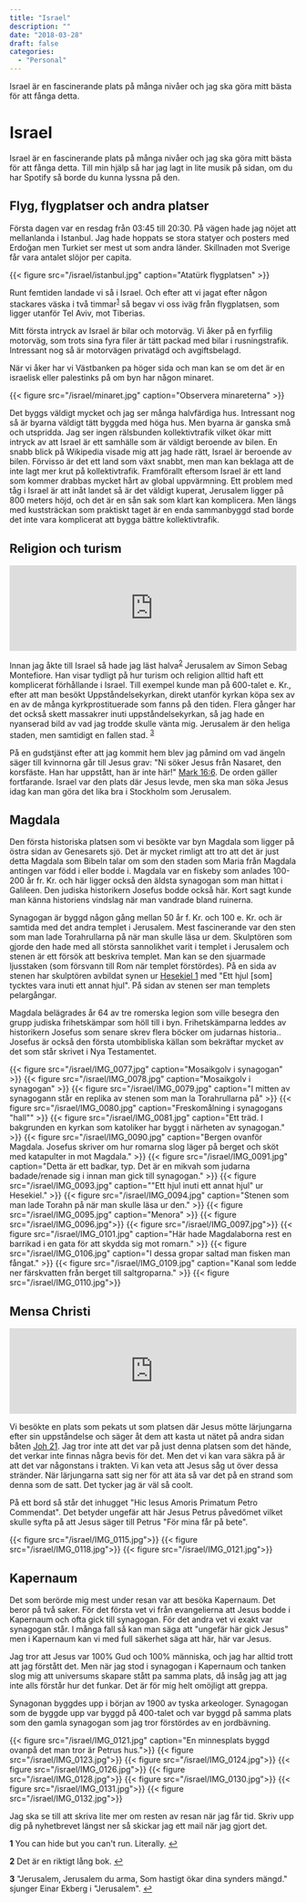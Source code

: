 ```yaml
---
title: "Israel"
description: ""
date: "2018-03-28"
draft: false
categories:
  - "Personal"
---
```


Israel är en fascinerande plats på många nivåer och jag ska göra mitt bästa för att fånga detta.
<!--more-->

# Israel

Israel är en fascinerande plats på många nivåer och jag ska göra mitt bästa för att fånga detta. Till min hjälp så har jag lagt in lite musik på sidan, om du har Spotify så borde du kunna lyssna på den.

## Flyg, flygplatser och andra platser

Första dagen var en resdag från 03:45 till 20:30. På vägen hade jag nöjet att mellanlanda i Istanbul. Jag hade hoppats se stora statyer och posters med Erdoğan men Turkiet ser mest ut som andra länder. Skillnaden mot Sverige får vara antalet slöjor per capita.

{{< figure src="/israel/istanbul.jpg" caption="Atatürk flygplatsen" >}}

Runt femtiden landade vi så i Israel. Och efter att vi jagat efter någon stackares väska i två timmar<sup id="a1">[1](/post/israel#f1)</sup> så begav vi oss iväg från flygplatsen, som ligger utanför Tel Aviv, mot Tiberias.

Mitt första intryck av Israel är bilar och motorväg. Vi åker på en fyrfilig motorväg, som trots sina fyra filer är tätt packad med bilar i rusningstrafik. Intressant nog så är motorvägen privatägd och avgiftsbelagd.

När vi åker har vi Västbanken pa höger sida och man kan se om det är en israelisk eller palestinks på om byn har någon minaret.

{{< figure src="/israel/minaret.jpg" caption="Observera minareterna" >}}

Det byggs väldigt mycket och jag ser många halvfärdiga hus. Intressant nog så är byarna väldigt tätt byggda med höga hus. Men byarna är ganska små och utspridda. Jag ser ingen rälsbunden kollektivtrafik vilket ökar mitt intryck av att Israel är ett samhälle som är väldigt beroende av bilen. En snabb blick på Wikipedia visade mig att jag hade rätt, Israel är beroende av bilen. Förvisso är det ett land som växt snabbt, men man kan beklaga att de inte lagt mer krut på kollektivtrafik. Framförallt eftersom Israel är ett land som kommer drabbas mycket hårt av global uppvärmning. Ett problem med tåg i Israel är att inåt landet så är det väldigt kuperat, Jerusalem ligger på 800 meters höjd, och det är en sån sak som klart kan komplicera. Men längs med kuststräckan som praktiskt taget är en enda sammanbyggd stad borde det inte vara komplicerat att bygga bättre kollektivtrafik.

## Religion och turism

<iframe src="https://open.spotify.com/embed/track/0Sh6pB80qwbtmSE6dGuqvd" width="100%" frameborder="0" allowtransparency="true" allow="encrypted-media"></iframe>

Innan jag åkte till Israel så hade jag läst halva<sup id="a2">[2](/post/israel#f2)</sup> Jerusalem av Simon Sebag Montefiore. Han visar tydligt på hur turism och religion alltid haft ett komplicerat förhållande i Israel. Till exempel kunde man på 600-talet e. Kr., efter att man besökt Uppståndelsekyrkan, direkt utanför kyrkan köpa sex av en av de många kyrkprostituerade som fanns på den tiden. Flera gånger har det också skett massakrer inuti uppståndelsekyrkan, så jag hade en nyanserad bild av vad jag trodde skulle vänta mig. Jerusalem är den heliga staden, men samtidigt en fallen stad. <sup id="a3">[3](/post/israel#f3)</sup>

På en gudstjänst efter att jag kommit hem blev jag påmind om vad ängeln säger till kvinnorna går till Jesus grav: "Ni söker Jesus från Nasaret, den korsfäste. Han har uppstått, han är inte här!" [Mark 16:6](http://www.folkbibeln.it/?book=mark&chapter=16&verse=6). De orden gäller fortfarande. Israel var den plats där Jesus levde, men ska man söka Jesus idag kan man göra det lika bra i Stockholm som Jerusalem.

## Magdala

Den första historiska platsen som vi besökte var byn Magdala som ligger på östra sidan av Genesarets sjö. Det är mycket rimligt att tro att det är just detta Magdala som Bibeln talar om som den staden som Maria från Magdala antingen var född i eller bodde i. Magdala var en fiskeby som anlades 100-200 år fr. Kr. och här ligger också den äldsta synagogan som man hittat i Galileen. Den judiska historikern Josefus bodde också här. Kort sagt kunde man känna historiens vindslag när man vandrade bland ruinerna.

Synagogan är byggd någon gång mellan 50 år f. Kr. och 100 e. Kr. och är samtida med det andra templet i Jerusalem. Mest fascinerande var den sten som man lade Torahrullarna på när man skulle läsa ur dem. Skulptören som gjorde den hade med all största sannolikhet varit i templet i Jerusalem och stenen är ett försök att beskriva templet. Man kan se den sjuarmade ljusstaken (som försvann till Rom när templet förstördes). På en sida av stenen har skulptören avbildat synen ur [Hesekiel 1](http://www.folkbibeln.it/?book=hes&chapter=1&verse=1) med "Ett hjul [som] tycktes vara inuti ett annat hjul". På sidan av stenen ser man templets pelargångar.

Magdala belägrades år 64 av tre romerska legion som ville besegra den grupp judiska frihetskämpar som höll till i byn. Frihetskämparna leddes av historikern Josefus som senare skrev flera böcker om judarnas historia.. Josefus är också den första utombibliska källan som bekräftar mycket av det som står skrivet i Nya Testamentet.

{{< figure src="/israel/IMG_0077.jpg" caption="Mosaikgolv i synagogan" >}}
{{< figure src="/israel/IMG_0078.jpg" caption="Mosaikgolv i synagogan" >}}
{{< figure src="/israel/IMG_0079.jpg" caption="I mitten av synagogann står en replika av stenen som man la Torahrullarna på" >}}
{{< figure src="/israel/IMG_0080.jpg" caption="Freskomålning i synagogans \"hall\"" >}}
{{< figure src="/israel/IMG_0081.jpg" caption="Ett träd. I bakgrunden en kyrkan som katoliker har byggt i närheten av synagogan." >}}
{{< figure src="/israel/IMG_0090.jpg" caption="Bergen ovanför Magdala. Josefus skriver om hur romarna slog läger på berget och sköt med katapulter in mot Magdala." >}}
{{< figure src="/israel/IMG_0091.jpg" caption="Detta är ett badkar, typ. Det är en mikvah som judarna badade/renade sig i innan man gick till synagogan." >}}
{{< figure src="/israel/IMG_0093.jpg" caption="\"Ett hjul inuti ett annat hjul\" ur Hesekiel." >}}
{{< figure src="/israel/IMG_0094.jpg" caption="Stenen som man lade Torahn på när man skulle läsa ur den." >}}
{{< figure src="/israel/IMG_0095.jpg" caption="Menora" >}}
{{< figure src="/israel/IMG_0096.jpg">}}
{{< figure src="/israel/IMG_0097.jpg">}}
{{< figure src="/israel/IMG_0101.jpg" caption="Här hade Magdalaborna rest en barrikad i en gata för att skydda sig mot romarn."  >}}
{{< figure src="/israel/IMG_0106.jpg" caption="I dessa gropar saltad man fisken man fångat." >}}
{{< figure src="/israel/IMG_0109.jpg" caption="Kanal som ledde ner färskvatten från berget till saltgroparna." >}}
{{< figure src="/israel/IMG_0110.jpg">}}

## Mensa Christi
<iframe src="https://open.spotify.com/embed/track/4CTZGaN7Bw72hQBtHhxjvm" width="100%" frameborder="0" allowtransparency="true" allow="encrypted-media"></iframe>

Vi besökte en plats som pekats ut som platsen där Jesus mötte lärjungarna efter sin uppståndelse och säger åt dem att kasta ut nätet på andra sidan båten [Joh 21](http://www.folkbibeln.it/?book=joh&chapter=21&verse=1). Jag tror inte att det var på just denna platsen som det hände, det verkar inte finnas några bevis för det. Men det vi kan vara säkra på är att det var någonstans i trakten. Vi kan veta att Jesus såg ut över dessa stränder. När lärjungarna satt sig ner för att äta så var det på en strand som denna som de satt. Det tycker jag är väl så coolt.

På ett bord så står det inhugget "Hic Iesus Amoris Primatum Petro Commendat". Det betyder ungefär att här Jesus Petrus påvedömet vilket skulle syfta på att Jesus säger till Petrus 
"För mina får på bete".

{{< figure src="/israel/IMG_0115.jpg">}}
{{< figure src="/israel/IMG_0118.jpg">}}
{{< figure src="/israel/IMG_0121.jpg">}}

## Kapernaum

Det som berörde mig mest under resan var att besöka Kapernaum. Det beror på två saker. För det första vet vi från evangelierna att Jesus bodde i Kapernaum och ofta gick till synagogan. För det andra vet vi exakt var synagogan står. I många fall så kan man säga att "ungefär här gick Jesus" men i Kapernaum kan vi med full säkerhet säga att här, här var Jesus.

Jag tror att Jesus var 100% Gud och 100% människa, och jag har alltid trott att jag förstått det. Men när jag stod i synagogan i Kapernaum och tanken slog mig att universums skapare stått pa samma plats, då insåg jag att jag inte alls förstår hur det funkar. Det är för mig helt omöjligt att greppa.

Synagonan byggdes upp i början av 1900 av tyska arkeologer. Synagogan som de byggde upp var byggd på 400-talet och var byggd på samma plats som den gamla synagogan som jag tror förstördes av en jordbävning.

{{< figure src="/israel/IMG_0121.jpg" caption="En minnesplats byggd ovanpå det man tror är Petrus hus.">}}
{{< figure src="/israel/IMG_0123.jpg">}}
{{< figure src="/israel/IMG_0124.jpg">}}
{{< figure src="/israel/IMG_0126.jpg">}}
{{< figure src="/israel/IMG_0128.jpg">}}
{{< figure src="/israel/IMG_0130.jpg">}}
{{< figure src="/israel/IMG_0131.jpg">}}
{{< figure src="/israel/IMG_0132.jpg">}}

Jag ska se till att skriva lite mer om resten av resan när jag får tid. Skriv upp dig på nyhetbrevet längst ner så skickar jag ett mail när jag gjort det.



<b id="f1">1</b> You can hide but you can't run. Literally. [↩](/post/israel#a1)  

<b id="f2">2</b> Det är en riktigt lång bok. [↩](/post/israel#a2)

<b id="f2">3</b> "Jerusalem, Jerusalem du arma, Som hastigt ökar dina synders mängd." sjunger Einar Ekberg i "Jerusalem". [↩](/post/israel#a2)
